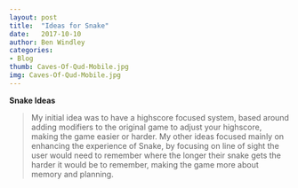 ```yaml
---
layout: post
title:  "Ideas for Snake"
date:   2017-10-10
author: Ben Windley
categories: 
- Blog
thumb: Caves-Of-Qud-Mobile.jpg
img: Caves-Of-Qud-Mobile.jpg
---
```


<b>Snake Ideas</b>  <!--more-->

>My initial idea was to have a highscore focused system, based around adding modifiers to the original game to adjust your highscore, making the game easier or harder.
>My other ideas focused mainly on enhancing the experience of Snake, by focusing on line of sight the user would need to remember where the longer their snake gets the harder it would be to remember, making the game more about memory and planning.
